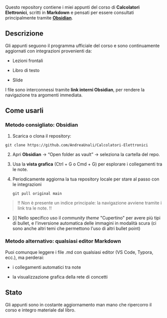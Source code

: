 Questo repository contiene i miei appunti del corso di **Calcolatori Elettronici**, scritti in **Markdown** e pensati per essere consultati principalmente tramite [**Obsidian**](https://obsidian.md).

  

## **Descrizione**


Gli appunti seguono il programma ufficiale del corso e sono continuamente aggiornati con integrazioni provenienti da:

- Lezioni frontali
    
- Libro di testo
    
- Slide
    

  

I file sono interconnessi tramite **link interni Obsidian**, per rendere la navigazione tra argomenti immediata.

  

## **Come usarli**

  

### Metodo consigliato: Obsidian

1. Scarica o clona il repository:

```
git clone https://github.com/AndreaUnali/Calcolatori-Elettronici
```
2. Apri **Obsidian** → “Open folder as vault” → seleziona la cartella del repo.
    
3. Usa la **vista grafica** (Ctrl + G o Cmd + G) per esplorare i collegamenti tra le note.

4. Periodicamente aggiorna la tua repository locale per stare al passo con le integrazioni
    
   `git pull original main`
  

> !! Non è presente un indice principale: la navigazione avviene tramite i link tra le note. !!

  
- [i] Nello specifico uso il *community theme* "Cupertino" per avere più tipi di bullet, e l'inversione automatica delle immagini in modalità scura (ci sono anche altri temi che permettono l'uso di altri bullet point) 

### Metodo alternativo: qualsiasi editor Markdown
Puoi comunque leggere i file .md con qualsiasi editor (VS Code, Typora, ecc.), ma perderai:

- i collegamenti automatici tra note
    
- la visualizzazione grafica della rete di concetti
    

  

##  Stato

Gli appunti sono in costante aggiornamento man mano che ripercorro il corso e integro materiale dal libro.